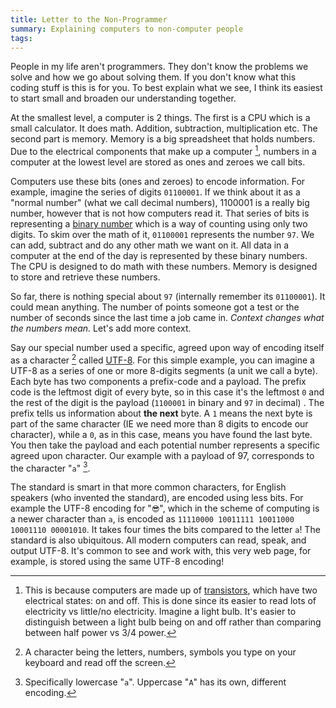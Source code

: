 ```yaml
---
title: Letter to the Non-Programmer
summary: Explaining computers to non-computer people
tags:
---
```


People in my life aren't programmers. They don't know the problems we solve and how we go about solving them. If you don't know what this coding stuff is this is for you. To best explain what we see, I think its easiest to start small and broaden our understanding together. 

At the smallest level, a computer is 2 things. The first is a CPU which is a small calculator. It does math. Addition, subtraction, multiplication etc. The second part is memory. Memory is a big spreadsheet that holds numbers. Due to the electrical components that make up a computer [^1], numbers in a computer at the lowest level are stored as ones and zeroes we call bits.

Computers use these bits (ones and zeroes) to encode information. For example, imagine the series of digits `01100001`. If we think about it as a "normal number" (what we call decimal numbers), 1100001 is a really big number, however that is not how computers read it. That series of bits is representing a [binary number](https://en.wikipedia.org/wiki/Binary_number) which is a way of counting using only two digits. To skim over the math of it, `01100001` represents the number `97`. We can add, subtract and do any other math we want on it. All data in a computer at the end of the day is represented by these binary numbers. The CPU is designed to do math with these numbers. Memory is designed to store and retrieve these numbers.

So far, there is nothing special about `97` (internally remember its `01100001`). It could mean anything. The number of points someone got a test or the number of seconds since the last time a job came in. *Context changes what the numbers mean.* Let's add more context.

Say our special number used a specific, agreed upon way of encoding itself as a character [^2] called [UTF-8](https://en.wikipedia.org/wiki/UTF-8). For this simple example, you can imagine a UTF-8 as a series of one or more 8-digits segments (a unit we call a byte). Each byte has two components a prefix-code and a payload. The prefix code is the leftmost digit of every byte, so in this case it's the leftmost `0` and the rest of the digit is the payload (`1100001` in binary  and `97` in decimal) . The prefix tells us information about **the next** byte. A `1` means the next byte is part of the same character (IE we need more than 8 digits to encode our character), while a `0`, as in this case, means you have found the last byte. You then take the payload and each potential number represents a specific agreed upon character. Our example with a payload of 97, corresponds to the character "`a`" [^3].

The standard is smart in that more common characters, for English speakers (who invented the standard), are encoded using less bits. For example the UTF-8 encoding for "`😎`", which in the scheme of computing is a newer character than `a`, is encoded as `11110000 10011111 10011000 10001110 00001010`. It takes four times the bits compared to the letter `a`! The standard is also ubiquitous. All modern computers can read, speak, and output UTF-8. It's common to see and work with, this very web page, for example, is stored using the same UTF-8 encoding!

<!--
TODO: Transition to the next part

That's what a computer is. We tell it to follow instructions and when it does those instructions something *interesting* happens. At the smallest level, we tell the computer to do math. For a bank deposit we say add your paycheck to your balance. When you like a video we say to increment (add 1) to the video's number of likes. 

-->

[^1]: This is because computers are made up of [transistors](https://www.imec-int.com/en/semiconductor-education-and-workforce-development/microchips/history-microchips/transistors), which have two electrical states: on and off. This is done since its easier to read lots of electricity vs little/no electricity. Imagine a light bulb. It's easier to distinguish between a light bulb being on and off rather than comparing between half power vs 3/4 power.

[^2]: A character being the letters, numbers, symbols you type on your keyboard and read off the screen.

[^3]: Specifically lowercase "`a`". Uppercase "`A`" has its own, different encoding.